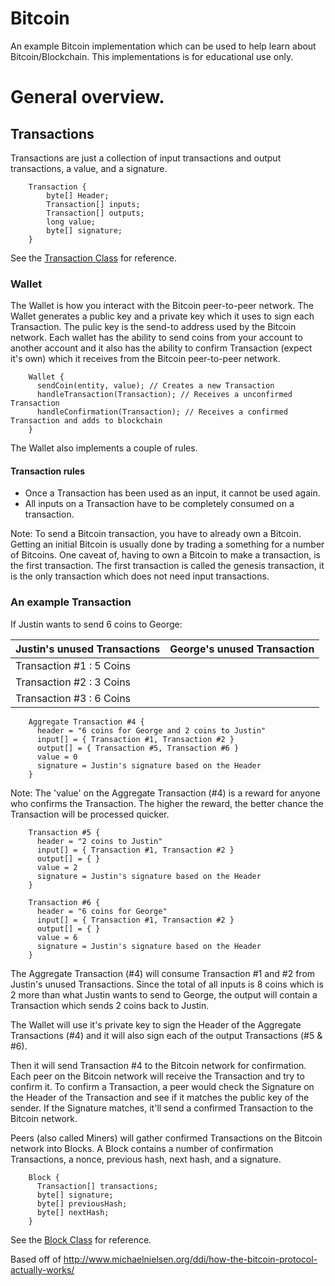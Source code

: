 # Bitcoin
An example Bitcoin implementation which can be used to help learn about Bitcoin/Blockchain. This implementations is for educational use only.

# General overview.

## Transactions
Transactions are just a collection of input transactions and output transactions, a value, and a signature. 

```
    Transaction {
        byte[] Header;
        Transaction[] inputs;
        Transaction[] outputs;
        long value;
        byte[] signature;
    }
```

See the [Transaction Class](https://github.com/phishman3579/Bitcoin/blob/master/src/com/jwetherell/bitcoin/data_model/Transaction.java) for reference.

### Wallet

The Wallet is how you interact with the Bitcoin peer-to-peer network. The Wallet generates a public key and a private key which it uses to sign each Transaction. The pulic key is the send-to address used by the Bitcoin network. Each wallet has the ability to send coins from your account to another account and it also has the ability to confirm Transaction (expect it's own) which it receives from the Bitcoin peer-to-peer network.

```
    Wallet {
      sendCoin(entity, value); // Creates a new Transaction
      handleTransaction(Transaction); // Receives a unconfirmed Transaction
      handleConfirmation(Transaction); // Receives a confirmed Transaction and adds to blockchain
    }
```

The Wallet also implements a couple of rules.

#### Transaction rules

* Once a Transaction has been used as an input, it cannot be used again. 
* All inputs on a Transaction have to be completely consumed on a transaction.

Note: To send a Bitcoin transaction, you have to already own a Bitcoin. Getting an initial Bitcoin is usually done by trading a something for a number of Bitcoins. One caveat of, having to own a Bitcoin to make a transaction, is the first transaction. The first transaction is called the genesis transaction, it is the only transaction which does not need input transactions.

### An example Transaction

If Justin wants to send 6 coins to George:

|  Justin's unused Transactions  |  George's unused Transaction  |
|  ----------------------------- | ----------------------------- | 
| Transaction #1 : 5 Coins       |                               |
| Transaction #2 : 3 Coins       |                               |
| Transaction #3 : 6 Coins       |                               |

```
    Aggregate Transaction #4 {
      header = "6 coins for George and 2 coins to Justin"
      input[] = { Transaction #1, Transaction #2 }
      output[] = { Transaction #5, Transaction #6 }
      value = 0
      signature = Justin's signature based on the Header
    }
```
Note: The 'value' on the Aggregate Transaction (#4) is a reward for anyone who confirms the Transaction. The higher the reward, the better chance the Transaction will be processed quicker.

```
    Transaction #5 {
      header = "2 coins to Justin"
      input[] = { Transaction #1, Transaction #2 }
      output[] = { }
      value = 2
      signature = Justin's signature based on the Header
    }

    Transaction #6 {
      header = "6 coins for George"
      input[] = { Transaction #1, Transaction #2 }
      output[] = { }
      value = 6
      signature = Justin's signature based on the Header
    }
```

The Aggregate Transaction (#4) will consume Transaction #1 and #2 from Justin's unused Transactions. Since the total of all inputs is 8 coins which is 2 more than what Justin wants to send to George, the output will contain a Transaction which sends 2 coins back to Justin.

The Wallet will use it's private key to sign the Header of the Aggregate Transactions (#4) and it will also sign each of the output Transactions (#5 & #6).

Then it will send Transaction #4 to the Bitcoin network for confirmation. Each peer on the Bitcoin network will receive the Transaction and try to confirm it. To confirm a Transaction, a peer would check the Signature on the Header of the Transaction and see if it matches the public key of the sender. If the Signature matches, it'll send a confirmed Transaction to the Bitcoin network.

Peers (also called Miners) will gather confirmed Transactions on the Bitcoin network into Blocks. A Block contains a number of confirmation Transactions, a nonce, previous hash, next hash, and a signature.

```
    Block {
      Transaction[] transactions;
      byte[] signature;
      byte[] previousHash;
      byte[] nextHash;
    }
```

See the [Block Class](https://github.com/phishman3579/Bitcoin/blob/master/src/com/jwetherell/bitcoin/data_model/Block.java) for reference.

Based off of http://www.michaelnielsen.org/ddi/how-the-bitcoin-protocol-actually-works/
